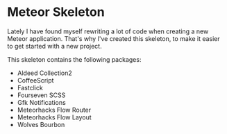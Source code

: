 # Meteor Skeleton

Lately I have found myself rewriting a lot of code when creating a new Meteor application. That's why I've created this skeleton, to make it easier to get started with a new project.

This skeleton contains the following packages:
* Aldeed Collection2
* CoffeeScript
* Fastclick
* Fourseven SCSS
* Gfk Notifications
* Meteorhacks Flow Router
* Meteorhacks Flow Layout
* Wolves Bourbon
